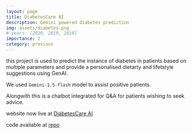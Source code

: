 ```yaml
---
layout: page
title: DiabetesCare AI
description: Gemini powered diabetes prediction 
img: assets/diabetes.png
# years: [2020, 2019, 2018]
importance: 2
category: previous
---
```

this project is used to predict the instance of diabetes in patients based on multiple parameters
and provide a personalised dietarty and lifetstyle suggestions using GenAI.

We used `Gemini-1.5-flash` model to assist positive patients.

Alongwith this is a chatbot integrated for Q&A for patients wishing to seek advice.

website now live at <a href="https://diabetescare-ai-tech.streamlit.app/">DiabetesCare AI</a>

code available at <a href="https://github.com/malharinamdar/DiabetesCare-AI">repo</a>
